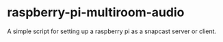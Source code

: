 # raspberry-pi-multiroom-audio
A simple script for setting up a raspberry pi as a snapcast server or client.
